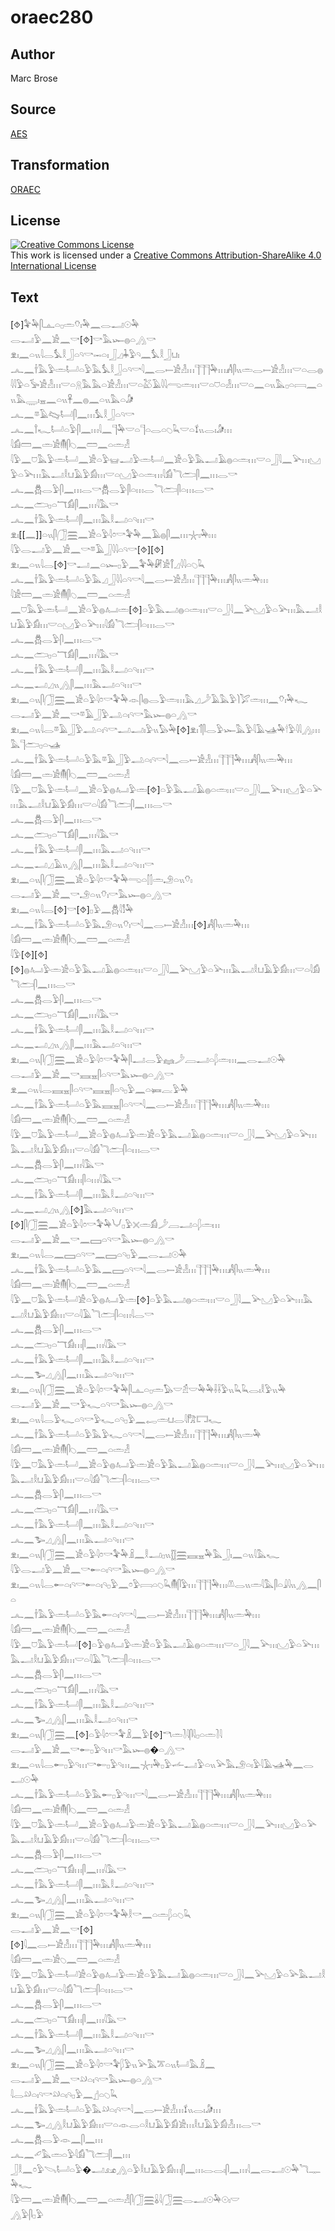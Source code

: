 # oraec280

## Author

Marc Brose

## Source

[AES](https://github.com/simondschweitzer/aes)

## Transformation

[ORAEC](https://oraec.github.io/)

## License

<a rel="license" href="http://creativecommons.org/licenses/by-sa/4.0/"><img alt="Creative Commons License" style="border-width:0" src="https://i.creativecommons.org/l/by-sa/4.0/88x31.png" /></a><br />This work is licensed under a <a rel="license" href="http://creativecommons.org/licenses/by-sa/4.0/">Creative Commons Attribution-ShareAlike 4.0 International License</a>

## Text

[⯑]𓅝𓅆𓋴𓊵𓏏𓊪𓏛𓄣𓏤𓅆𓈖𓂋𓂝𓇳𓅆<br>
𓂋𓂝𓅱𓈖𓀀𓈖𓎡[⯑]𓎡𓅓𓆱𓐍𓏏𓂻𓎡<br>
𓁷𓏤𓈖𓏏𓏭𓇋𓂋𓅘𓎛𓃀𓏏𓄹𓎡𓋭𓏏𓏤𓃀𓈎𓇓𓅱𓄹𓈖𓅘𓎛𓃀𓂓𓏤<br>
𓂜𓈖𓌂𓅓𓅱𓏛𓂡𓏏𓅱𓅓𓅘𓎛𓃀𓏏𓄹𓎡𓇋𓈖𓂋𓍿𓀀𓁐𓏥𓊹𓊹𓊹𓅆𓏥𓀻𓋴𓏭𓏛𓂋𓍿𓀀𓁐𓏥𓎟𓏏𓂋𓐍𓇋𓇋𓅱𓏏𓅚𓀀𓁐𓏥𓎟𓏏𓇶𓅓𓅓𓏏𓀀𓁐𓏥𓎟𓏏𓅷𓄿𓇋𓇋𓂺𓏛𓏥𓎟𓏏𓈞𓏏𓁐𓏥𓎟𓏏𓈖𓏏𓏭𓅓𓊪𓏏𓇯𓈖𓏏𓏭𓅓𓇾𓏤𓈇𓈖𓏏𓏭𓋹𓈖𓐍𓈖𓏏𓏭𓅓𓏏𓀏<br>
𓂜𓈖𓎼𓄿𓊊𓂡𓋴𓈖𓏥𓅘𓎛𓃀𓏏𓄹𓎡<br>
𓂜𓈖𓍙𓆑𓂡𓏏𓅱𓋴𓈖𓏥𓇋𓈖𓊹𓅆𓎟𓏏𓊹𓏏𓂋𓏏𓆇𓆗𓎟𓏏𓍍𓏭𓂋𓏤𓀏𓏥<br>
𓇋𓀁𓏠𓈖𓏛𓀀𓄟𓋴𓆇𓈖𓏠𓈖𓏏𓏛𓁐<br>
𓇋𓅱𓈖𓈞𓅓𓅱𓏛𓂡𓈖𓀀𓏏𓅱𓊠𓂝𓅱𓏛𓂡𓈖𓀀𓏏𓅱𓅓𓂝𓄿𓐍𓏏𓏛𓏥𓎟𓏏𓃀𓇋𓈖𓅪𓏥𓈋𓅱𓏏𓅪𓏥𓅓𓂝𓎛𓂓𓄿𓅱𓀁𓏥𓎟𓏏𓈋𓅱𓏏𓏛𓏥𓇋𓀁𓆓𓂧𓋴𓈖𓏥𓂋𓎡<br>
𓂜𓈖𓆣𓂋𓅱𓋴𓈖𓏥𓂋𓎡𓆣𓂋𓅱𓋴𓏏𓏥𓂋𓆓𓂧𓋴𓏏𓏥𓂋𓎡<br>
𓂜𓈖𓂧𓊪𓏏𓄓𓀁𓋴𓈖𓏥𓇋𓅓𓎡<br>
𓂜𓈖𓌂𓅓𓅱𓏛𓂡𓋴𓈖𓏥𓅓𓎛𓂝𓏏𓄹𓏥𓎡<br>
𓁷𓏤[[𓈖]]𓏏𓏭𓋴𓃂𓈗𓈖𓀀𓏏𓅱𓇋𓏌𓎡𓅝𓅆𓈖𓄿𓐍𓋴𓈖𓏥𓇼𓏤𓅆𓏥<br>
𓇋𓅱𓂋𓂝𓅱𓈖𓀀𓈖𓎡𓎼𓄿𓃀𓇋𓇋𓏏𓄹𓎡[⯑][⯑]<br>
𓁷𓏤𓈖𓏏𓏭𓇋𓂋[⯑]𓎡𓂝𓈖𓏏𓆱𓊪𓅱𓈖𓅝𓅆𓏞𓀀𓋾𓈎𓇋𓇋𓏏𓆇𓆗<br>
𓂜𓈖𓌂𓅓𓅱𓏛𓂡𓏏𓅱𓅓𓈎𓃀𓇋𓇋𓏏𓄹𓎡𓇋𓈖𓂋𓍿𓀀𓁐𓏥𓊹𓊹𓊹𓅆𓏥𓀻𓋴𓏭𓏛𓅆𓏥<br>
𓇋𓀀𓏠𓈖𓏛𓀀𓄟𓋴𓆇𓈖𓏠𓈖𓏏𓏛𓁐<br>
𓈖𓈞𓅓𓅱𓏛𓂡𓈖𓀀𓏏𓅱𓐍𓂤𓏛[⯑]𓏏𓅱𓅓𓂝𓐍𓏏𓏛𓏥𓎟𓏏𓃀𓇋𓈖𓅪𓈋𓅱𓏏𓅪𓏥𓅓𓂝𓎛𓂓𓄿𓅱𓀁𓏥𓎟𓏏𓈋𓅱𓏏𓅪𓏥𓇋𓀁𓆓𓂧𓋴𓏏𓏥𓂋𓎡<br>
𓂜𓈖𓆣𓂋𓅱𓋴𓈖𓏥𓂋𓎡<br>
𓂜𓈖𓂧𓊪𓏏𓄓𓀁𓋴𓈖𓏥𓇋𓅓𓎡<br>
𓂜𓈖𓌂𓅓𓅱𓏛𓂡𓋴𓈖𓏥𓅓𓎛𓂝𓏏𓄹𓏥𓎡<br>
𓂜𓈖𓂝𓈎𓏭𓂻𓋴𓈖𓏥𓅓𓂝𓏏𓄹𓏥𓎡<br>
𓁷𓏤𓈖𓏏𓏭𓋴𓃂𓈗𓈖𓀀𓏏𓅱𓇋𓏌𓎡𓅝𓅆𓁹𓋴𓐍𓂋𓅱𓏛𓏥𓅓𓈎𓌳𓄿𓅓𓅱𓌙𓅯𓏛𓏥𓈖𓄣𓏤𓅆𓆑<br>
𓂋𓂝𓅱𓈖𓀀𓈖𓎡𓎼𓄿𓃀𓅱𓂢𓏏𓏤𓄹𓎡𓅓𓆱𓐍𓏏𓂻𓎡<br>
𓁷𓏤𓈖𓏏𓏭𓇋𓂋𓎼𓄿𓃀𓅱𓂢𓏏𓏤𓄹𓎡𓂝𓂝𓏤𓅱𓏭𓅃𓅆[⯑]𓁷𓏤𓄊𓋴𓂋𓅱𓆱𓅓𓅱𓇋𓄿𓊛𓅆𓎗𓅱𓇋𓇋𓂻𓏥𓅓𓊹𓂧𓊪𓏏𓊛<br>
𓂜𓈖𓌂𓅓𓅱𓏛𓂡𓏏𓅱𓅓𓎼𓄿𓃀𓅱𓂢𓏏𓏤𓄹𓎡𓇋𓈖𓂋𓍿𓀀𓁐𓏥𓊹𓊹𓊹𓅆𓏥𓀻𓋴𓏭𓏛𓅆𓏥<br>
𓇋𓀁𓏠𓈖𓏛𓀀𓄟𓋴𓆇𓈖𓏠𓈖𓏏𓏛𓁐<br>
𓇋𓅱𓈖𓈞𓅓𓅱𓏛𓂡𓈖𓀀𓏏𓅱𓐍𓂤𓅱𓏛[⯑]𓏏𓅱𓅓𓂝𓄿𓐍𓏏𓏛𓏥𓎟𓏏𓃀𓇋𓈖𓅪𓏥𓈋𓅱𓏏𓅪𓏥𓅓𓂝𓎛𓂓𓄿𓅱𓀁𓏥𓎟𓏏𓇋𓀁𓆓𓂧𓋴𓈖𓏥𓂋𓎡<br>
𓂜𓈖𓆣𓂋𓅱𓋴𓈖𓏥𓂋𓎡<br>
𓂜𓈖𓂧𓊪𓏏𓄓𓀁𓋴𓈖𓏥𓇋𓅓𓎡<br>
𓂜𓈖𓌂𓅓𓅱𓏛𓂡𓋴𓈖𓏥𓅓𓂝𓏏𓄹𓏥𓎡<br>
𓂜𓈖𓂝𓈎𓄿𓏭𓂻𓋴𓈖𓏥𓅓𓎛𓂝𓏏𓄹𓏥𓎡<br>
𓁷𓏤𓈖𓏏𓏭𓋴𓃂𓈗𓈖𓀀𓏏𓅱𓇋𓏌𓎡𓅝𓅆𓂸𓏏𓂭𓂭𓏛𓄂𓏏𓏭𓄣𓏤<br>
𓂋𓂝𓅱𓈖𓀀𓈖𓎡𓄂𓏏𓏭𓄣𓏤𓎡𓅓𓆱𓐍𓏏𓂻𓎡<br>
𓁷𓏤𓈖𓏏𓏭𓇋𓂋[⯑]𓎡[⯑]𓊪𓅱𓈖𓆣𓇋𓀾𓅆<br>
𓂜𓈖𓌂𓅓𓅱𓏛𓂡𓏏𓅱𓅓𓄂𓏏𓏭𓄣𓏤𓎡𓇋𓈖𓂋𓍿𓀀𓁐𓏥[⯑]𓀻𓋴𓏭𓏛𓅆𓏥<br>
𓇋𓀁𓏠𓈖𓏛𓀀𓄟𓋴𓆇𓈖𓏠𓈖𓏏𓏛𓁐<br>
𓇋𓅱[⯑][⯑][⯑]𓐍𓂤𓅱𓏛𓀀𓏏𓅱𓅓𓂝𓄿𓐍𓏏𓏛𓏥𓎟𓏏𓃀𓇋𓈖𓅪𓈋𓅱𓏏𓅪𓏥𓅓𓂝𓎛𓂓𓄿𓅱𓀁𓏥𓎟𓏏𓇋𓀁𓆓𓂧𓋴𓈖𓏥𓂋𓎡<br>
𓂜𓈖𓆣𓂋𓅱𓋴𓈖𓏥𓂋𓎡<br>
𓂜𓈖𓂧𓊪𓏏𓄓𓀁𓋴𓈖𓏥𓇋𓅓𓎡<br>
𓂜𓈖𓌂𓅓𓅱𓏛𓂡𓋴𓈖𓏥𓅓𓎛𓂝𓏏𓄹𓏥𓎡<br>
𓂜𓈖𓂝𓈎𓏭𓂻𓋴𓈖𓏥𓅓𓂝𓏏𓄹𓏥𓎡<br>
𓁷𓏤𓈖𓏏𓏭𓋴𓃂𓈗𓈖𓀀𓏏𓅱𓇋𓏌𓎡𓅝𓅆𓋴𓂝𓂋𓅱𓈐𓌳𓐙𓂝𓏏𓆄𓏛𓏥𓈖𓂋𓂝𓇳𓅆<br>
𓂋𓂝𓅱𓈖𓀀𓈖𓎡𓈘𓈇𓋴𓏏𓄹𓎡𓅓𓆱𓐍𓏏𓂻𓎡<br>
𓁷𓈖𓏏𓏭𓇋𓂋𓈘𓈇𓋴𓏏𓄹𓎡𓈘𓈇𓋴𓏏𓄹𓊪𓅱𓈖𓏏𓍃𓐛𓅱𓅆<br>
𓂜𓈖𓌂𓅓𓅱𓏛𓂡𓏏𓅱𓅓𓈘𓈇𓋴𓏏𓄹𓎡𓇋𓈖𓂋𓍿𓀀𓁐𓏥𓊹𓊹𓊹𓅆𓏥𓀻𓋴𓏭𓏛𓅆𓏥<br>
𓇋𓀁𓏠𓈖𓏛𓀀𓄟𓋴𓆇𓈖𓏠𓈖𓏏𓏛𓁐<br>
𓇋𓅱𓈖𓈞𓅓𓅱𓏛𓂡𓈖𓀀𓏏𓅱𓐍𓂤𓅱𓏛𓀀𓏏𓅱𓅓𓂝𓄿𓐍𓏏𓏛𓏥𓎟𓏏𓃀𓇋𓈖𓅪𓈋𓅱𓏏𓅪𓏥𓅓𓂝𓎛𓂓𓄿𓅱𓀁𓏥𓎟𓏏𓇋𓀁𓆓𓂧𓋴𓏏𓏥𓂋𓎡<br>
𓂜𓈖𓆣𓂋𓅱𓋴𓈖𓏥𓇋𓅓𓎡<br>
𓂜𓈖𓂧𓊪𓏏𓄓𓀁𓏥𓋴𓏏𓏥𓇋𓅓𓎡<br>
𓂜𓈖𓌂𓅓𓅱𓏛𓂡𓋴𓈖𓏥𓅓𓎛𓂝𓏏𓄹𓏥𓎡<br>
𓂜𓈖𓂝𓈎𓏭𓂻[⯑]𓅓𓂝𓏏𓄹𓏥𓎡<br>
[⯑]𓋴𓃂𓈗𓈖𓀀𓏏𓅱𓇋𓏌𓎡𓅝𓅆𓄋𓊪𓅱𓏴𓏛𓀁𓌳𓐙𓂝𓏏𓆄𓏛𓏥<br>
𓂋𓂝𓅱𓈖𓀀𓈖𓎡𓈖𓈙𓏏𓄹𓎡𓅓𓆱𓐍𓏏𓂻𓎡<br>
𓁷𓏤𓈖𓏏𓏭𓇋𓂋𓈖𓈙𓏏𓄹𓎡𓈖𓈙𓏏𓄹𓊪𓅱𓈖𓂋𓂝𓇳𓅆<br>
𓂜𓈖𓌂𓅓𓅱𓏛𓂡𓏏𓅱𓅓𓈖𓈙𓏏𓄹𓎡𓇋𓈖𓂋𓍿𓀀𓁐𓏥𓊹𓊹𓊹𓅆𓏥𓀻𓋴𓏭𓏛𓅆𓏥<br>
𓇋𓀁𓏠𓈖𓏛𓀀𓄟𓋴𓆇𓈖𓏠𓈖𓏏𓏛𓁐<br>
𓇋𓅱𓈖𓈞𓅓𓅱𓏛𓂡𓀀𓏏𓅱𓐍𓂤𓅱𓏛[⯑]𓏏𓅱𓅓𓂝𓐍𓏏𓏛𓏥𓎟𓏏𓃀𓇋𓈖𓅪𓈋𓅱𓏏𓅪𓏥𓅓𓂝𓎛𓂓𓄿𓅱𓀁𓏥𓎟𓏏𓇋𓄿𓆓𓂧𓋴𓏏𓏥𓇋𓂋𓎡<br>
𓂜𓈖𓆣𓂋𓅱𓋴𓈖𓏥𓂋𓎡<br>
𓂜𓈖𓂧𓊪𓏏𓄓𓀁𓏥𓋴𓈖𓏥𓇋𓅓𓎡<br>
𓂜𓈖𓌂𓅓𓅱𓏛𓂡𓋴𓈖𓏥𓅓𓎛𓂝𓏏𓄹𓏥𓎡<br>
𓂜𓈖𓅧𓈎𓂻𓋴𓈖𓏥𓅓𓂝𓏏𓄹𓏥𓎡<br>
𓁷𓏤𓈖𓏏𓏭𓋴𓃂𓈗𓈖𓀀𓏏𓅱𓇋𓏌𓎡𓅝𓅆𓋴𓊵𓏏𓊪𓏛𓅃𓎟𓁣𓎟𓅆𓅆𓌢𓌢𓅱𓏭𓆗𓆗𓂋𓏤𓎛𓅱𓏭𓅆<br>
𓂋𓂝𓅱𓈖𓀀𓈖𓎡𓅱𓆑𓏏𓄹𓎡𓅓𓆱𓐍𓏏𓂻𓎡<br>
𓁷𓏤𓈖𓏏𓏭𓇋𓂋𓅱𓆑𓏏𓄹𓎡𓅱𓆑𓏏𓄹𓊪𓅱𓈖𓉻𓏛𓂓𓂋𓇋𓀗𓉐𓆑<br>
𓂜𓈖𓌂𓅓𓅱𓏛𓂡𓏏𓅱𓅓𓅱𓆑𓏏𓄹𓎡𓇋𓈖𓂋𓍿𓀀𓁐𓏥𓊹𓊹𓊹𓅆𓏥𓀻𓋴𓏭𓏛𓅆<br>
𓇋𓀁𓏠𓈖𓏛𓀀𓄟𓋴𓆇𓈖𓏠𓈖𓏏𓏛𓁐<br>
𓇋𓅱𓈖𓈞𓅓𓅱𓏛𓂡𓈖𓀀𓏏𓅱𓐍𓂤𓅱𓏛𓀀𓏏𓅱𓅓𓂝𓄿𓐍𓏏𓏛𓏥𓎟𓏏𓃀𓇋𓈖𓅪𓏥𓈋𓅱𓏏𓅪𓏥𓅓𓂝𓎛𓂓𓄿𓅱𓀁𓏥𓎟𓏏𓇋𓀁𓆓𓂧𓋴𓏏𓏥𓂋𓎡<br>
𓂜𓈖𓆣𓂋𓅱𓋴𓈖𓏥𓂋𓎡<br>
𓂜𓈖𓂧𓊪𓏏𓄓𓀁𓋴𓈖𓏥𓇋𓅓𓎡<br>
𓂜𓈖𓌂𓅓𓅱𓏛𓂡𓋴𓈖𓏥𓅓𓎛𓂝𓏏𓄹𓏥𓎡<br>
𓂜𓈖𓅧𓈎𓂻𓋴𓈖𓏥𓅓𓂝𓏏𓄹𓏥𓎡<br>
𓁷𓏤𓈖𓏏𓏭𓋴𓃂𓈗𓈖𓀀𓏏𓅱𓇋𓏌𓎡𓅝𓅆𓏎𓈖𓎛𓂝𓊪𓏭𓊅𓈗𓈘𓈇𓅆𓅓𓃀𓏤𓈖𓏏𓏭𓇋𓅓𓆑<br>
𓇋𓅱𓂋𓂝𓅱𓈖𓀀𓈖𓎡𓄡𓏏𓏤𓄹𓎡𓅓𓆱𓐍𓏏𓂻𓎡<br>
𓁷𓏤𓈖𓏏𓏭𓇋𓂋𓄡𓏏𓏤𓄹𓎡𓄡𓏏𓏤𓄹𓊪𓅱𓈖𓏌𓅱𓇯𓏏𓆇𓆗𓄟𓋴𓅱𓏥𓊹𓊹𓊹𓅆𓏥𓌨𓂋𓏭𓏛𓇋𓅓𓋴𓏏𓇍𓇋𓏭𓂻𓈖𓋴𓏏<br>
𓂜𓈖𓌂𓅓𓅱𓏛𓂡𓏏𓅱𓅓𓄡𓏏𓏤𓄹𓎡𓇋𓈖𓂋𓍿𓀀𓁐𓏥𓊹𓊹𓊹𓅆𓏥𓀻𓋴𓏭𓏛𓅆𓏥<br>
𓇋𓀁𓏠𓈖𓏛𓀀𓄟𓋴𓆇𓈖𓏠𓈖𓏏𓏛𓁐<br>
𓇋𓅱𓈖𓈞𓅓𓅱𓏛𓂡[⯑]𓏏𓅱𓐍𓂤𓅱𓏛𓀀𓏏𓅱𓅓𓂝𓄿𓐍𓏏𓏛𓏥𓎟𓏏𓃀𓇋𓈖𓅪𓏥𓈋𓅱𓏏𓅪𓏥𓅓𓂝𓎛𓂓𓄿𓅱𓀁𓏥𓎟𓏏𓇋𓄿𓆓𓂧𓋴𓏏𓏥𓂋𓎡<br>
𓂜𓈖𓆣𓂋𓅱𓋴𓈖𓏥𓂋𓎡<br>
𓂜𓈖𓂧𓊪𓏏𓄓𓀁𓋴𓈖𓏥𓇋𓅓𓎡<br>
𓂜𓈖𓌂𓅓𓅱𓏛𓂡𓋴𓈖𓏥𓅓𓎛𓂝𓏏𓄹𓏥𓎡<br>
𓂜𓈖𓅧𓈎𓂻𓋴𓈖𓏥𓅓𓎛𓂝𓏏𓄹𓏥𓎡<br>
𓁷𓏤𓈖𓏏𓏭𓋴𓃂𓈗𓈖[⯑]𓏏𓅱𓇋𓏌𓎡𓅝𓏎𓈖𓅱[⯑]𓎔𓏛𓍘𓇋𓋴𓇋𓊪𓏏𓏛𓍘𓇋<br>
𓂋𓂝𓅱𓈖𓀀𓈖𓎡𓄡𓊪𓅱𓄹𓏥𓎡𓅓𓆱𓐍�𓏏𓂻𓎡<br>
𓁷𓏤𓈖𓏏𓏭𓇋𓂋𓄡𓊪𓅱𓄹𓏥𓎡𓄡𓊪𓅱𓄹𓏥𓈖𓇼𓏤𓅆𓊪𓅱𓌡𓂝𓅱𓏏𓏭𓅪𓅓𓄂𓏏𓏤𓅱𓇋𓄿𓊛𓅆𓈖𓂋𓂝𓇳𓅆<br>
𓂜𓈖𓌂𓅓𓅱𓏛𓂡𓏏𓅱𓅓𓄡𓊪𓅱𓄹𓏥𓎡𓇋𓈖𓂋𓍿𓀀𓁐𓏥𓊹𓊹𓊹𓅆𓏥𓀻𓋴𓏭𓏛𓅆𓏥<br>
𓇋𓀁𓏠𓈖𓏛𓀀𓄟𓋴𓆇𓈖𓏠𓈖𓏏𓏛𓁐<br>
𓇋𓅱𓈖𓈞𓅓𓅱𓏛𓂡𓈖𓀀𓏏𓅱𓐍𓂤𓅱𓏛𓀀𓏏𓅱𓅓𓂝𓄿𓐍𓏏𓏛𓏥𓎟𓏏𓃀𓇋𓈖𓅪𓏥𓈋𓅱𓏏𓅪𓅓𓂝𓎛𓂓𓄿𓅱𓀁𓏥𓎟𓏏𓇋𓀁𓆓𓂧𓋴𓏏𓏥𓂋𓎡<br>
𓂜𓈖𓆣𓂋𓅱𓋴𓈖𓏥𓂋𓎡<br>
𓂜𓈖𓂧𓊪𓏏𓄓𓀁𓏥𓋴𓈖𓏥𓇋𓅓𓎡<br>
𓂜𓈖𓌂𓅓𓅱𓏛𓂡𓋴𓈖𓏥𓅓𓎛𓂝𓏏𓄹𓏥𓎡<br>
𓂜𓈖𓅧𓈎𓂻𓋴𓈖𓏥𓅓𓂝𓏏𓄹𓏥𓎡<br>
𓁷𓏤𓈖𓏏𓏭𓋴𓃂𓈗𓈖𓀀𓏏𓅱𓇋𓏌𓎡𓅝𓅆𓎛𓎡𓈖𓏏𓏛𓆄𓏏𓆇𓆗<br>
𓂋𓂝𓅱𓈖𓀀𓈖𓎡[⯑]<br>
[⯑]𓇋𓈖𓂋𓍿𓀀𓁐𓏥𓊹𓊹𓊹𓅆𓏥𓀻𓋴𓏭𓏛𓅆𓏥<br>
𓇋𓀁𓏠𓈖𓏛𓀀𓆇𓈖𓏠𓈖𓏏𓏛𓁐<br>
𓇋𓅱𓈖𓈞𓅓𓅱𓏛𓂡𓀀𓏏𓅱𓐍𓂤𓅱𓏛𓀀𓏏𓅱𓅓𓂝𓄿𓐍𓏏𓏛𓏥𓎟𓏏𓃀𓇋𓈖𓅪𓈋𓅱𓏏𓅪𓅓𓂝𓎛𓂓𓄿𓅱𓀁𓏥𓎟𓏏𓇋𓀁𓆓𓂧𓋴𓏏𓏥𓂋𓎡<br>
𓂜𓈖𓆣𓂋𓅱𓋴𓈖𓏥𓂋𓎡<br>
𓂜𓈖𓂧𓊪𓏏𓄓𓀁𓏥𓋴𓈖𓏥𓇋𓅓𓎡<br>
𓂜𓈖𓌂𓅓𓅱𓏛𓂡𓋴𓈖𓏥𓅓𓎛𓂝𓏏𓄹𓏥𓎡<br>
𓂜𓈖𓅧𓈎𓂻𓋴𓈖𓏥𓅓𓂝𓏏𓄹𓏥𓎡<br>
𓁷𓏤𓈖𓏏𓏭𓋴𓃂𓈗𓈖𓀀𓏏𓅱𓇋𓏌𓎡𓅝𓆄𓅱𓏭𓅪𓅓𓎁𓏏𓏭𓂡𓅓𓏎𓈖<br>
𓂋𓂝𓅱𓈖𓀀𓈖𓎡𓄖𓏏𓏤𓄹𓎡𓅓𓆱𓐍𓏏𓂻𓎡<br>
𓇋𓂋𓄖𓏏𓏤𓄹𓎡𓄖𓏏𓏤𓄹𓊪𓅱𓈖𓊨𓏏𓆇𓆗<br>
𓂜𓈖𓌂𓅓𓅱𓏛𓂡𓏏𓅱𓅓𓄖𓏏𓏤𓄹𓎡𓇋𓈖𓂋𓍿𓀀𓁐𓏥𓍍𓏭𓂋𓏤𓀏𓏥<br>
𓂜𓈖𓅧𓈎𓂻𓎛𓂓𓄿𓅱𓀁𓏥𓎟𓏏𓁹𓂋𓏏𓎛𓂓𓄿𓅱𓀁𓀀𓏥𓎛𓂓𓄿𓅱𓀁𓁐𓏥𓂋𓎡<br>
𓂜𓈖𓆣𓂋𓅱𓁹𓈖𓋴𓈖𓏥<br>
𓂜𓈖𓄔𓅓𓏛𓏏𓅱𓇋𓀁𓆓𓂧𓋴𓈖𓏥<br>
𓃀𓎛𓈖𓏌𓅱𓌪𓂡𓏏𓅱�𓂝𓃭𓂻𓏏𓅱𓎛𓂓𓄿𓅱𓀁𓏥𓋴𓈖𓏥𓂋𓂋𓏤𓋴𓈖𓏥𓇋𓈖𓂋𓂝𓇳𓅆𓆓𓊃𓅆𓆑<br>
𓇋𓅱𓏠𓈖𓏛𓀀𓄟𓋴𓆇𓈖𓏠𓈖𓏏𓏛𓁐𓋴𓃂𓈗𓏇𓇋𓃂𓈗𓂋𓂝𓇳𓅆𓇳𓏤𓎟<br>
𓂻𓅱𓋴𓊪𓅱<br>
